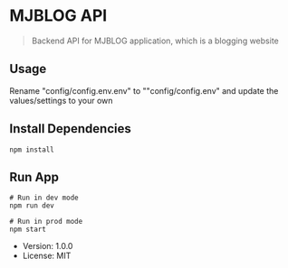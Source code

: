 # MJBLOG API

> Backend API for MJBLOG application, which is a blogging website

## Usage

Rename "config/config.env.env" to ""config/config.env" and update the values/settings to your own

## Install Dependencies

```
npm install
```

## Run App

```
# Run in dev mode
npm run dev

# Run in prod mode
npm start

```

- Version: 1.0.0
- License: MIT
